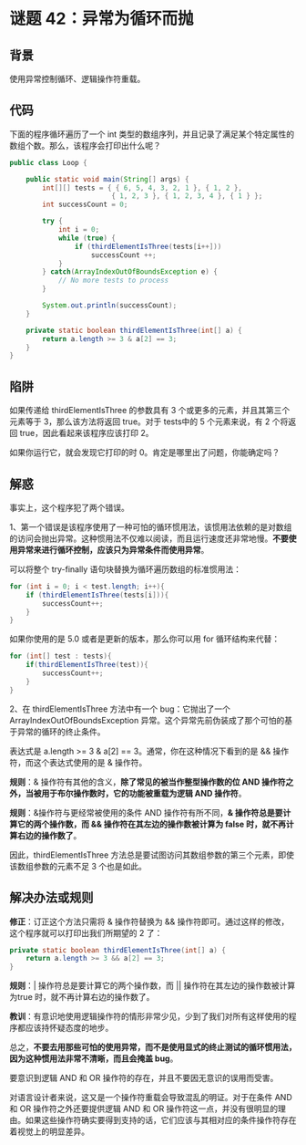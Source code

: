 # 谜题 42：异常为循环而抛  

## 背景

使用异常控制循环、逻辑操作符重载。

## 代码

下面的程序循环遍历了一个 int 类型的数组序列，并且记录了满足某个特定属性的数组个数。那么，该程序会打印出什么呢？  

```java
public class Loop {

    public static void main(String[] args) {
        int[][] tests = { { 6, 5, 4, 3, 2, 1 }, { 1, 2 },
                         { 1, 2, 3 }, { 1, 2, 3, 4 }, { 1 } };
        int successCount = 0;

        try {
            int i = 0;
            while (true) {
                if (thirdElementIsThree(tests[i++]))
                    successCount ++;
            }
        } catch(ArrayIndexOutOfBoundsException e) {
            // No more tests to process
        }

        System.out.println(successCount);
    }

    private static boolean thirdElementIsThree(int[] a) {
        return a.length >= 3 & a[2] == 3;
    }
}
```

## 陷阱

如果传递给 thirdElementIsThree 的参数具有 3 个或更多的元素，并且其第三个元素等于 3，那么该方法将返回 true。对于 tests中的 5 个元素来说，有 2 个将返回 true，因此看起来该程序应该打印 2。

如果你运行它，就会发现它打印的时 0。肯定是哪里出了问题，你能确定吗？  

## 解惑

事实上，这个程序犯了两个错误。

1、第一个错误是该程序使用了一种可怕的循环惯用法，该惯用法依赖的是对数组的访问会抛出异常。这种惯用法不仅难以阅读，而且运行速度还非常地慢。**不要使用异常来进行循环控制，应该只为异常条件而使用异常**。   

可以将整个 try-finally 语句块替换为循环遍历数组的标准惯用法：

```java
for (int i = 0; i < test.length; i++){
    if (thirdElementIsThree(tests[i])){
        successCount++;
    }
}
```

如果你使用的是 5.0 或者是更新的版本，那么你可以用 for 循环结构来代替：

```java
for (int[] test : tests){
    if(thirdElementIsThree(test)){
        successCount++;  
    }
}
```

2、在 thirdElementIsThree 方法中有一个 bug：它抛出了一个 ArrayIndexOutOfBoundsException 异常。这个异常先前伪装成了那个可怕的基于异常的循环的终止条件。 

表达式是 a.length >= 3 & a[2] == 3。通常，你在这种情况下看到的是 && 操作符，而这个表达式使用的是 & 操作符。  

**规则**：& 操作符有其他的含义，**除了常见的被当作整型操作数的位 AND 操作符之外，当被用于布尔操作数时，它的功能被重载为逻辑 AND 操作符**。

**规则**：&操作符与更经常被使用的条件 AND 操作符有所不同，**& 操作符总是要计算它的两个操作数，而 && 操作符在其左边的操作数被计算为 false 时，就不再计算右边的操作数了**。

因此，thirdElementIsThree 方法总是要试图访问其数组参数的第三个元素，即使该数组参数的元素不足 3 个也是如此。   

## 解决办法或规则

**修正**：订正这个方法只需将 & 操作符替换为 && 操作符即可。通过这样的修改，这个程序就可以打印出我们所期望的 2 了： 

```java
private static boolean thirdElementIsThree(int[] a) {
    return a.length >= 3 && a[2] == 3;
}
```

**规则**：| 操作符总是要计算它的两个操作数，而 || 操作符在其左边的操作数被计算为true 时，就不再计算右边的操作数了。  

**教训**：有意识地使用逻辑操作符的情形非常少见，少到了我们对所有这样使用的程序都应该持怀疑态度的地步。 

总之，**不要去用那些可怕的使用异常，而不是使用显式的终止测试的循环惯用法，因为这种惯用法非常不清晰，而且会掩盖 bug**。

要意识到逻辑 AND 和 OR 操作符的存在，并且不要因无意识的误用而受害。

对语言设计者来说，这又是一个操作符重载会导致混乱的明证。对于在条件 AND 和 OR 操作符之外还要提供逻辑 AND 和 OR 操作符这一点，并没有很明显的理由。如果这些操作符确实要得到支持的话，它们应该与其相对应的条件操作符存在着视觉上的明显差异。   
